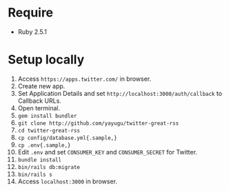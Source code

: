 # Require
* Ruby 2.5.1

# Setup locally
1. Access `https://apps.twitter.com/` in browser.
2. Create new app.
3. Set Application Details and set `http://localhost:3000/auth/callback` to Callback URLs.
4. Open terminal.
5. `gem install bundler`
6. `git clone http://github.com/yayugu/twitter-great-rss`
7. `cd twitter-great-rss`
8. `cp config/database.yml{.sample,}`
8. `cp .env{.sample,}`
9. Edit `.env` and set `CONSUMER_KEY` and `CONSUMER_SECRET` for Twitter.
10. `bundle install`
11. `bin/rails db:migrate`
12. `bin/rails s`
13. Access `localhost:3000` in browser.
